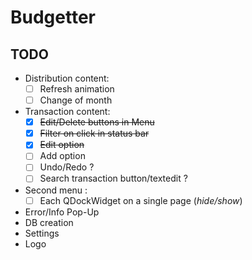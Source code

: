 # Budgetter

## TODO

* Distribution content:     
  - [ ] Refresh animation
  - [ ] Change of month  
* Transaction content:
  - [x] ~~Edit/Delete buttons in Menu~~
  - [x] ~~Filter on click in status bar~~
  - [x] ~~Edit option~~
  - [ ] Add option
  - [ ] Undo/Redo ?
  - [ ] Search transaction button/textedit ?
* Second menu :
  - [ ] Each QDockWidget on a single page (*hide/show*)
* Error/Info Pop-Up
* DB creation
* Settings
* Logo
